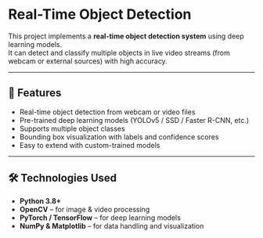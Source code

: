 # Real-Time Object Detection

This project implements a **real-time object detection system** using deep learning models.  
It can detect and classify multiple objects in live video streams (from webcam or external sources) with high accuracy.

---

## 🚀 Features
- Real-time object detection from webcam or video files  
- Pre-trained deep learning models (YOLOv5 / SSD / Faster R-CNN, etc.)  
- Supports multiple object classes  
- Bounding box visualization with labels and confidence scores  
- Easy to extend with custom-trained models  

---

## 🛠️ Technologies Used
- **Python 3.8+**
- **OpenCV** – for image & video processing  
- **PyTorch / TensorFlow** – for deep learning models  
- **NumPy & Matplotlib** – for data handling and visualization  
